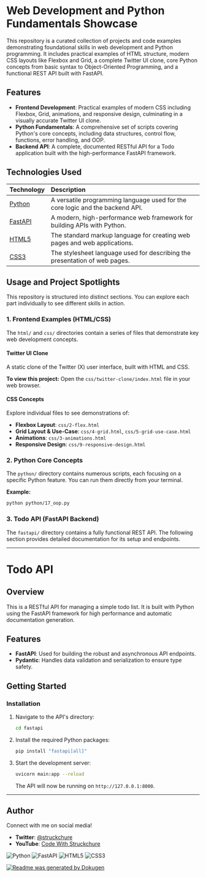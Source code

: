 # Web Development and Python Fundamentals Showcase

This repository is a curated collection of projects and code examples demonstrating foundational skills in web development and Python programming. It includes practical examples of HTML structure, modern CSS layouts like Flexbox and Grid, a complete Twitter UI clone, core Python concepts from basic syntax to Object-Oriented Programming, and a functional REST API built with FastAPI.

## Features

-   **Frontend Development**: Practical examples of modern CSS including Flexbox, Grid, animations, and responsive design, culminating in a visually accurate Twitter UI clone.
-   **Python Fundamentals**: A comprehensive set of scripts covering Python's core concepts, including data structures, control flow, functions, error handling, and OOP.
-   **Backend API**: A complete, documented RESTful API for a Todo application built with the high-performance FastAPI framework.

## Technologies Used

| Technology | Description |
| :--- | :--- |
| [Python](https://www.python.org/) | A versatile programming language used for the core logic and the backend API. |
| [FastAPI](https://fastapi.tiangolo.com/) | A modern, high-performance web framework for building APIs with Python. |
| [HTML5](https://developer.mozilla.org/en-US/docs/Web/Guide/HTML/HTML5) | The standard markup language for creating web pages and web applications. |
| [CSS3](https://developer.mozilla.org/en-US/docs/Web/CSS) | The stylesheet language used for describing the presentation of web pages. |

## Usage and Project Spotlights

This repository is structured into distinct sections. You can explore each part individually to see different skills in action.

### 1. Frontend Examples (HTML/CSS)

The `html/` and `css/` directories contain a series of files that demonstrate key web development concepts.

#### Twitter UI Clone

A static clone of the Twitter (X) user interface, built with HTML and CSS.

**To view this project:**
Open the `css/twitter-clone/index.html` file in your web browser.

#### CSS Concepts

Explore individual files to see demonstrations of:
-   **Flexbox Layout**: `css/2-flex.html`
-   **Grid Layout & Use-Case**: `css/4-grid.html`, `css/5-grid-use-case.html`
-   **Animations**: `css/3-animations.html`
-   **Responsive Design**: `css/9-responsive-design.html`

### 2. Python Core Concepts

The `python/` directory contains numerous scripts, each focusing on a specific Python feature. You can run them directly from your terminal.

**Example:**
```bash
python python/17_oop.py
```

### 3. Todo API (FastAPI Backend)

The `fastapi/` directory contains a fully functional REST API. The following section provides detailed documentation for its setup and endpoints.

---

# Todo API

## Overview
This is a RESTful API for managing a simple todo list. It is built with Python using the FastAPI framework for high performance and automatic documentation generation.

## Features
- **FastAPI**: Used for building the robust and asynchronous API endpoints.
- **Pydantic**: Handles data validation and serialization to ensure type safety.

## Getting Started
### Installation
1.  Navigate to the API's directory:
    ```bash
    cd fastapi
    ```
2.  Install the required Python packages:
    ```bash
    pip install "fastapi[all]"
    ```
3.  Start the development server:
    ```bash
    uvicorn main:app --reload
    ```
    The API will now be running on `http://127.0.0.1:8000`.
---

## Author

Connect with me on social media!

-   **Twitter**: [@struckchure](https://twitter.com/struckchure)
-   **YouTube**: [Code With Struckchure](https://youtube.com/@codewithstruckchure)

![Python](https://img.shields.io/badge/python-3670A0?style=for-the-badge&logo=python&logoColor=ffdd54)
![FastAPI](https://img.shields.io/badge/FastAPI-005571?style=for-the-badge&logo=fastapi)
![HTML5](https://img.shields.io/badge/html5-%23E34F26.svg?style=for-the-badge&logo=html5&logoColor=white)
![CSS3](https://img.shields.io/badge/css3-%231572B6.svg?style=for-the-badge&logo=css3&logoColor=white)

[![Readme was generated by Dokugen](https://img.shields.io/badge/Readme%20was%20generated%20by-Dokugen-brightgreen)](https://www.npmjs.com/package/dokugen)
